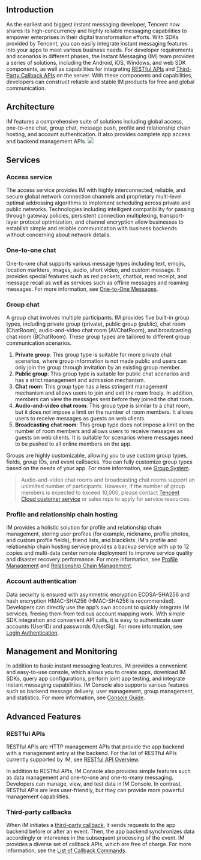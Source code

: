## Introduction
As the earliest and biggest instant messaging developer, Tencent now shares its high-concurrency and highly reliable messaging capabilities to empower enterprises in their digital transformation efforts. With SDKs provided by Tencent, you can easily integrate instant messaging features into your apps to meet various business needs.
For developer requirements and scenarios in different phases, the Instant Messaging (IM) team provides a series of solutions, including the Android, iOS, Windows, and web SDK components, as well as capabilities for integrating [RESTful APIs](https://cloud.tencent.com/document/product/269/1519) and [Third-Party Callback APIs](https://cloud.tencent.com/document/product/269/1522) on the server. With these components and capabilities, developers can construct reliable and stable IM products for free and global communication.

## Architecture
IM features a comprehensive suite of solutions including global access, one-to-one chat, group chat, message push, profile and relationship chain hosting, and account authentication. It also provides complete app access and backend management APIs.
![](https://main.qcloudimg.com/raw/f603d5267b6404db1094dac0b4f5f01e.png)

## Services
### Access service
The access service provides IM with highly interconnected, reliable, and secure global network connection channels and proprietary multi-level optimal addressing algorithms to implement scheduling across private and public networks. Technologies including intelligent compatibility for passing through gateway policies, persistent connection multiplexing, transport-layer protocol optimization, and channel encryption allow businesses to establish simple and reliable communication with business backends without concerning about network details.

### One-to-one chat
One-to-one chat supports various message types including text, emojis, location markters, images, audio, short video, and custom message. It provides special features such as red packets, chatbot, read receipt, and message recall as well as services such as offline messages and roaming messages. For more information, see [One-to-One Messages](https://intl.cloud.tencent.com/document/product/1047/33523).

### Group chat
A group chat involves multiple participants. IM provides five built-in group types, including private group (private), public group (public), chat room (ChatRoom), audio-and-video chat room (AVChatRoom), and broadcasting chat room (BChatRoom). These group types are tailored to different group communication scenarios.

1. **Private group**: This group type is suitable for more private chat scenarios, where group information is not made public and users can only join the group through invitation by an existing group member.
2. **Public group**: This group type is suitable for public chat scenarios and has a strict management and admission mechanism.
3. **Chat room**: This group type has a less stringent management mechanism and allows users to join and exit the room freely. In addition, members can view the messages sent before they joined the chat room.
4. **Audio-and-video chat room**: This group type is similar to a chat room, but it does not impose a limit on the number of room members. It allows users to receive messages as guests on web clients.
5. **Broadcasting chat room**: This group type does not impose a limit on the number of room members and allows users to receive messages as guests on web clients. It is suitable for scenarios where messages need to be pushed to all online members on the app.

Groups are highly customizable, allowing you to use custom group types, fields, group IDs, and event callbacks. You can fully customize group types based on the needs of your app. For more information, see [Group System](https://cloud.tencent.com/document/product/269/1502).
>Audio-and-video chat rooms and broadcasting chat rooms support an unlimited number of participants. However, if the number of group members is expected to exceed 10,000, please contact [Tencent Cloud customer service](https://intl.cloud.tencent.com/support) or sales reps to apply for service resources.

### Profile and relationship chain hosting
IM provides a holistic solution for profile and relationship chain management, storing user profiles (for example, nickname, profile photos, and custom profile fields), friend lists, and blacklists. IM's profile and relationship chain hosting service provides a backup service with up to 12 copies and multi-data center remote deployment to improve service quality and disaster recovery performance. For more information, see [Profile Management](https://intl.cloud.tencent.com/document/product/1047/33520) and [Relationship Chain Management](https://intl.cloud.tencent.com/document/product/1047/33521).

### Account authentication
Data security is ensured with asymmetric encryption ECDSA-SHA256 and hash encryption HMAC-SHA256 (HMAC-SHA256 is recommended). Developers can directly use the app’s own account to quickly integrate IM services, freeing them from tedious account mapping work. With simple SDK integration and convenient API calls, it is easy to authenticate user accounts (UserID) and passwords (UserSig). For more information, see [Login Authentication](https://cloud.tencent.com/document/product/269/31999).

## Management and Monitoring
In addition to basic instant messaging features, IM provides a convenient and easy-to-use console, which allows you to create apps, download IM SDKs, query app configurations, perform joint app testing, and integrate instant messaging capabilities. IM Console also supports various features such as backend message delivery, user management, group management, and statistics. For more information, see [Console Guide](https://cloud.tencent.com/document/product/269/32577).

## Advanced Features
### RESTful APIs
RESTful APIs are HTTP management APIs that provide the app backend with a management entry at the backend. For the list of RESTful APIs currently supported by IM, see [RESTful API Overview](https://cloud.tencent.com/document/product/269/1519).

In addition to RESTful APIs, IM Console also provides simple features such as data management and one-to-one and one-to-many messaging. Developers can manage, view, and test data in IM Console. In contrast, RESTful APIs are less user-friendly, but they can provide more powerful management capabilities.


### Third-party callbacks
When IM initiates a [third-party callback](https://cloud.tencent.com/document/product/269/1522), it sends requests to the app backend before or after an event. Then, the app backend synchronizes data accordingly or intervenes in the subsequent processing of the event.
IM provides a diverse set of callback APIs, which are free of charge. For more information, see the [List of Callback Commands](https://cloud.tencent.com/document/product/269/1523).
